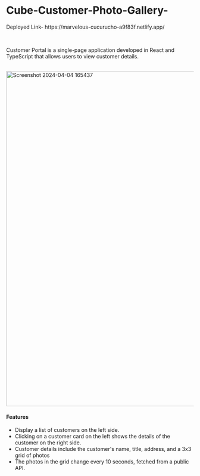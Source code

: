 # Cube-Customer-Photo-Gallery-
<p>
  Deployed Link- https://marvelous-cucurucho-a9f83f.netlify.app/
</p>
<br/>
<p>
  Customer Portal is a single-page application developed in React and TypeScript that allows users to view customer details.
</p>
<br/>

<img width="899" alt="Screenshot 2024-04-04 165437" src="https://github.com/Anshuldhakate/Cube-Customer-Photo-Gallery-/assets/123949154/626238ca-6d72-4318-ad1c-b2578c515f07">
<br/>
<h4>Features</h4>
<ul>
  <li>Display a list of customers on the left side.</li>
  <li>Clicking on a customer card on the left shows the details of the customer on the right side.</li>
  <li>Customer details include the customer's name, title, address, and a 3x3 grid of photos</li>
  <li>The photos in the grid change every 10 seconds, fetched from a public API.</li>
</ul>
